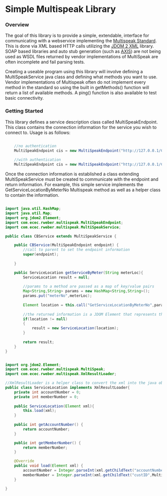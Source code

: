 # Simple Multispeak Library

### Overview
The goal of this library is to provide a simple, extendable, interface for communicating with a webservice implementing the [Multispeak Standard](http://www.multispeak.org/Pages/default.aspx). This is done via XML based HTTP calls utilizing the [JDOM 2 XML](http://www.jdom.org/) library. SOAP based libraries and auto stub generation (such as [AXIS](http://axis.apache.org/axis2/java/core/)) are not being used as WSDL files returned by vendor implementations of MultiSpeak are often incomplete and fail parsing tests. 

Creating a useable program using this library will involve defining a MultiSpeakService java class and defining what methods you want to use. Vendor implementations of Multispeak often do not implement every method in the standard so using the built in getMethods() function will return a list of available methods. A ping() function is also available to test basic connectivity. 

### Getting Started

This library defines a service description class called MultiSpeakEndpoint. This class contains the connection information for the service you wish to connect to. Usage is as follows: 

```java

	//no authentication
	MultiSpeakEndpoint cis = new MultiSpeakEndpoint("http://127.0.0.1/CB_Server");
	
	//with authentication
	MultiSpeakEndpoint cis = new MultiSpeakEndpoint("http://127.0.0.1/CB_Server","user","pass","appname");

````

Once the connection information is established a class extending MultiSpeakService must be created to communicate with the endpoint and return information. For example, this simple service implements the GetServiceLocationByMeterNo Multispeak method as well as a helper class to contain the information. 

```java

import java.util.HashMap;
import java.util.Map;
import org.jdom2.Element;
import com.ecec.rweber.multispeak.MultiSpeakEndpoint;
import com.ecec.rweber.multispeak.MultiSpeakService;

public class CBService extends MultiSpeakService {

	public CBService(MultiSpeakEndpoint endpoint) {
		//call to parent to set the endpoint information
		super(endpoint);
		
	}

	public ServiceLocation getServiceByMeter(String meterLoc){
		ServiceLocation result = null;
		
		//params to a method are passed as a map of key/value pairs
		Map<String,String> params = new HashMap<String,String>();
		params.put("meterNo",meterLoc);
		
		Element location = this.call("GetServiceLocationByMeterNo",params);
		
		//the returned information is a JDOM Element that represents the XML returned in the payload. 
		if(location != null)
		{
			result = new ServiceLocation(location);
		}
		
		return result;
	}
}

```

```java

import org.jdom2.Element;
import com.ecec.rweber.multispeak.MultiSpeak;
import com.ecec.rweber.multispeak.XmlResultLoader;

//XmlResultLoader is a helper class to convert the xml into the java object structure
public class ServiceLocation implements XmlResultLoader{
	private int accountNumber = 0;
	private int memberNumber = 0;
	
	public ServiceLocation(Element xml){
		this.load(xml);
	}
	
	public int getAccountNumber() {
		return accountNumber;
	}

	public int getMemberNumber() {
		return memberNumber;
	}

	@Override
	public void load(Element xml) {
		accountNumber = Integer.parseInt(xml.getChildText("accountNumber",MultiSpeak.MULTISPEAK_RESULT_NAMESPACE));
		memberNumber = Integer.parseInt(xml.getChildText("custID",MultiSpeak.MULTISPEAK_RESULT_NAMESPACE));
	}

}

````